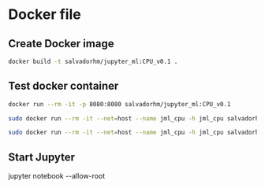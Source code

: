 # Docker file


## Create Docker image
```bash
docker build -t salvadorhm/jupyter_ml:CPU_v0.1 .
```

## Test docker container
```bash
docker run --rm -it -p 8080:8080 salvadorhm/jupyter_ml:CPU_v0.1

sudo docker run --rm -it --net=host --name jml_cpu -h jml_cpu salvadorhm/jupyter_ml:CPU_v0.1

sudo docker run --rm -it --net=host --name jml_cpu -h jml_cpu salvadorhm/jupyter_ml:v0.1
```

## Start Jupyter

jupyter notebook --allow-root
